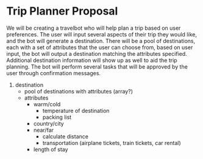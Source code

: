 # Trip Planner Proposal 
We will be creating a travelbot who will help plan a trip based on user preferences. The user will input several aspects of their trip they would like, and the bot will generate a destination. There will be a pool of destinations, each with a set of attributes that the user can choose from, based on user input, the bot will output a destination matching the attributes specified. Additional destination information will show up as well to aid the trip planning. The bot will perform several tasks that will be approved by the user through confirmation messages. 

1. destination
    - pool of destinations with attributes (array?)
    - attributes
        - warm/cold
            - temperature of destination
            - packing list
        - country/city
        - near/far
            - calculate distance 
            - transportation (airplane tickets, train tickets, car rental)
        - length of stay
